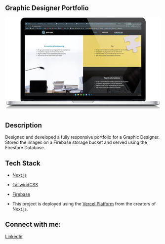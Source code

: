 ## Graphic Designer Portfolio

![alt text](https://github.com/denyadev/pcmcpa/blob/main/p1.png?raw=true)

## Description

Designed and developed a fully responsive portfolio for a Graphic Designer. Stored the images on a Firebase storage bucket and served using the Firestore Database.

## Tech Stack

- [Next.js](https://nextjs.org/)
- [TailwindCSS](https://tailwindcss.com/)
- [Firebase](https://firebase.google.com/)

- This project is deployed using the [Vercel Platform](https://vercel.com/new?utm_medium=default-template&filter=next.js&utm_source=create-next-app&utm_campaign=create-next-app-readme) from the creators of Next.js.


## Connect with me:

[LinkedIn](https://www.linkedin.com/in/denis-kosogov/)
